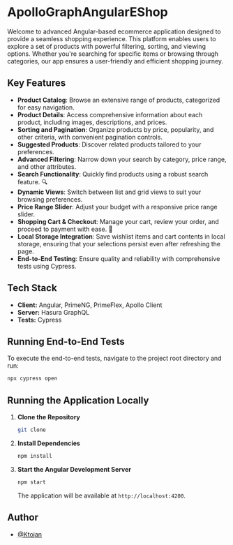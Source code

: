 # ApolloGraphAngularEShop

Welcome to advanced Angular-based ecommerce application designed to provide a seamless shopping experience. This platform enables users to explore a set of products with powerful filtering, sorting, and viewing options. Whether you're searching for specific items or browsing through categories, our app ensures a user-friendly and efficient shopping journey.

## Key Features

- **Product Catalog**: Browse an extensive range of products, categorized for easy navigation.
- **Product Details**: Access comprehensive information about each product, including images, descriptions, and prices.
- **Sorting and Pagination**: Organize products by price, popularity, and other criteria, with convenient pagination controls.
- **Suggested Products**: Discover related products tailored to your preferences.
- **Advanced Filtering**: Narrow down your search by category, price range, and other attributes.
- **Search Functionality**: Quickly find products using a robust search feature. 🔍
- **Dynamic Views**: Switch between list and grid views to suit your browsing preferences.
- **Price Range Slider**: Adjust your budget with a responsive price range slider.
- **Shopping Cart & Checkout**: Manage your cart, review your order, and proceed to payment with ease. 🛒
- **Local Storage Integration**: Save wishlist items and cart contents in local storage, ensuring that your selections persist even after refreshing the page.
- **End-to-End Testing**: Ensure quality and reliability with comprehensive tests using Cypress.

## Tech Stack

- **Client:** Angular, PrimeNG, PrimeFlex, Apollo Client
- **Server:** Hasura GraphQL
- **Tests:** Cypress

## Running End-to-End Tests

To execute the end-to-end tests, navigate to the project root directory and run:

```bash
npx cypress open
```

## Running the Application Locally

1. **Clone the Repository**

   ```bash
   git clone
   ```

2. **Install Dependencies**

   ```bash
   npm install
   ```

3. **Start the Angular Development Server**

   ```bash
   npm start
   ```

   The application will be available at `http://localhost:4200`.

## Author

- [@Ktojan](https://github.com/Ktojan)
